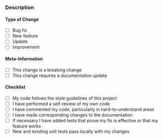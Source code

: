 ### Description

<!-- Include a summary of the change. -->
<!-- Please also include relevant motivation and context. -->

<!-- If applicable, link the issue which will be fixed here: -->
<!-- Fixes # -->

#### Type of Change

<!-- Delete options that are not relevant. -->

- [ ] Bug fix
- [ ] New feature
- [ ] Update
- [ ] Improvement

#### Meta-Information

<!-- Delete options that are not relevant. -->

- [ ] This change is a breaking change
- [ ] This change requires a documentation update

#### Checklist

- [ ] My code follows the style guidelines of this project
- [ ] I have performed a self-review of my own code
- [ ] I have commented my code, particularly in hard-to-understand areas
- [ ] I have made corresponding changes to the documentation
- [ ] If necessary I have added tests that prove my fix is effective or that my feature works
- [ ] New and existing unit tests pass locally with my changes
